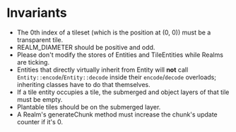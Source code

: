 # Invariants

- The 0th index of a tileset (which is the position at (0, 0)) must be a transparent tile.
- REALM_DIAMETER should be positive and odd.
- Please don't modify the stores of Entities and TileEntities while Realms are ticking.
- Entities that directly virtually inherit from Entity will **not** call `Entity::encode`/`Entity::decode` inside their `encode`/`decode` overloads; inheriting classes have to do that themselves.
- If a tile entity occupies a tile, the submerged and object layers of that tile must be empty.
- Plantable tiles should be on the submerged layer.
- A Realm's generateChunk method must increase the chunk's update counter if it's 0.
